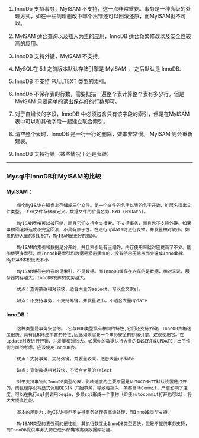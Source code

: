 1. InnoDb 支持事务，MyISAM 不支持，这一点非常重要。事务是一种高级的处理方式，如在一些列增删改中哪个出错还可以回滚还原，而MyISAM就不可以。

2. MyISAM 适合查询以及插入为主的应用，InnoDB 适合频繁修改以及安全性较高的应用。

3. InnoDB 支持外键，MyISAM 不支持。

4. MySQL在 5.1 之前版本默认存储引擎是 MyISAM ， 之后默认是 InnoDB.

5. InnoDB 不支持 FULLTEXT 类型的索引。

6. InnoDb 不保存表的行数，需要扫描一遍整个表计算整个表有多少行，但是MyISAM 只要简单的读出保存好的行数即可。

7. 对于自增长的字段，InnoDB 中必须包含只有该字段的索引，但是在MyISAM表中可以和其他字段一起建立联合索引。

8. 清空整个表时，InnoDB 是一行一行的删除，效率非常慢。 MyISAM 则会重新建表。

9. InnoDB 支持行锁（某些情况下还是表锁）

---
### Mysql中InnoDB和MyISAM的比较
#### MyISAM：

```
    每个MyISAM在磁盘上存储成三个文件。第一个文件的名字以表的名字开始，扩展名指出文件类型。.frm文件存储表定义。数据文件的扩展名为.MYD (MYData)。

    MyISAM表格可以被压缩，而且它们支持全文搜索。不支持事务，而且也不支持外键。如果事物回滚将造成不完全回滚，不具有原子性。在进行updata时进行表锁，并发量相对较小。如果执行大量的SELECT，MyISAM是更好的选择。

    MyISAM的索引和数据是分开的，并且索引是有压缩的，内存使用率就对应提高了不少。能加载更多索引，而Innodb是索引和数据是紧密捆绑的，没有使用压缩从而会造成Innodb比MyISAM体积庞大不小

    MyISAM缓存在内存的是索引，不是数据。而InnoDB缓存在内存的是数据，相对来说，服务器内存越大，InnoDB发挥的优势越大。

    优点：查询数据相对较快，适合大量的select，可以全文索引。

    缺点：不支持事务，不支持外键，并发量较小，不适合大量update
```

#### InnoDB：

```
    这种类型是事务安全的。.它与BDB类型具有相同的特性,它们还支持外键。InnoDB表格速度很快。具有比BDB还丰富的特性,因此如果需要一个事务安全的存储引擎，建议使用它。在update时表进行行锁，并发量相对较大。如果你的数据执行大量的INSERT或UPDATE，出于性能方面的考虑，应该使用InnoDB表。

    优点：支持事务，支持外键，并发量较大，适合大量update

    缺点：查询数据相对较快，不适合大量的select

    对于支持事物的InnoDB类型的表，影响速度的主要原因是AUTOCOMMIT默认设置是打开的，而且程序没有显式调用BEGIN 开始事务，导致每插入一条都自动Commit，严重影响了速度。可以在执行sql前调用begin，多条sql形成一个事物（即使autocommit打开也可以），将大大提高性能。

    基本的差别为：MyISAM类型不支持事务处理等高级处理，而InnoDB类型支持。

    MyISAM类型的表强调的是性能，其执行数度比InnoDB类型更快，但是不提供事务支持，而InnoDB提供事务支持已经外部键等高级数据库功能。
 ```   